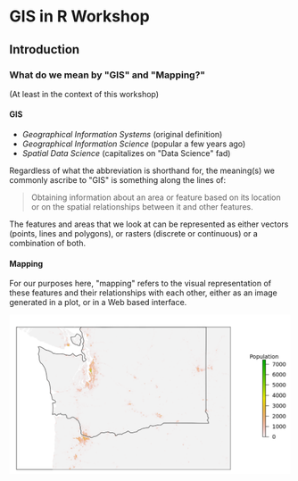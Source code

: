 GIS in R Workshop
=================

## Introduction

### What do we mean by "GIS" and "Mapping?" 
(At least in the context of this workshop)

#### __GIS__
* _Geographical Information Systems_ (original definition)
* _Geographical Information Science_ (popular a few years ago)
* _Spatial Data Science_ (capitalizes on "Data Science" fad)

Regardless of what the abbreviation is shorthand for, the meaning(s) we commonly ascribe to "GIS" is something along the lines of:

> Obtaining information about an area or feature based on its location or on the spatial relationships between it and other features.

The features and areas that we look at can be represented as either vectors (points, lines and polygons), or rasters (discrete or continuous) or a combination of both.

#### __Mapping__
For our purposes here, "mapping" refers to the visual representation of these features and their relationships with each other, either as an image generated in a plot, or in a Web based interface.

![Population Raster](https://github.com/lagerratrobe/GIS_IN_R_WORKSHOP/blob/main/images/WA_pop_raster.png?raw=true)
